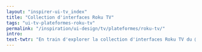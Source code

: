 ```yaml
---
layout: "inspirer-ui-tv_index"
title: "Collection d'interfaces Roku TV"
tags: "ui-tv-plateformes-roku-tv"
permalink: "/inspiration/ui-design/tv/plateformes/roku-tv/"
intro:
text-twtr: "En train d'explorer la collection d'interfaces Roku TV du @MagDuWebdesign"
---
```

